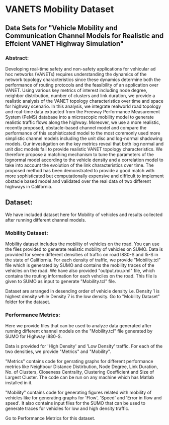 # VANETS Mobility Dataset

## Data Sets for "Vehicle Mobility and Communication Channel Models for Realistic and Effcient VANET Highway Simulation"

### Abstract:

Developing real-time safety and non-safety applications for vehicular ad hoc networks (VANETs) requires understanding the dynamics of the network topology characteristics since these dynamics determine both the performance of routing protocols and the feasibility of an application over VANET. Using various key metrics of interest including node degree, neighbor distribution, number of clusters and link duration, we provide a realistic analysis of the VANET topology characteristics over time and space for highway scenario. In this analysis, we integrate realworld road topology and real-time data extracted from the Freeway Performance Measurement System (PeMS) database into a microscopic mobility model to generate realistic traffic flows along the highway. Moreover, we use a more realistic, recently proposed, obstacle-based channel model and compare the performance of this sophisticated model to the most commonly used more simplistic channel models including the unit disc and log-normal shadowing models. Our investigation on the key metrics reveal that both log normal and unit disc models fail to provide realistic VANET topology characteristics. We therefore propose a matching mechanism to tune the parameters of the lognormal model according to the vehicle density and a correlation model to take into account the evolution of the link characteristics over time. The proposed method has been demonstrated to provide a good match with more sophisticated but computationally expensive and difficult to implement obstacle based model and validated over the real data of two different highways in California.

## Dataset:
We have included dataset here for Mobility of vehicles and results collected after running different channel models.

### Mobility Dataset:
Mobility dataset includes the mobility of vehicles on the road. You can use the files provided to generate realistic mobility of vehicles on SUMO. 
Data is provided for seven different densities of traffic on road I880-S and I5-S in the state of Califiornia. 
For each density of traffic, we provide "Mobility.tcl" file which is generated by SUMO and contains the mobility traces of the vehicles on the road. We have also provided "output.rou.xml" file, which contains the routing information for each vehciles on the road. This file is given to SUMO as input to generate "Mobility.tcl" file. 

Dataset are arranged in desending order of vehicle density i.e. Density 1 is highest density while Density 7 is the low density. 
Go to "Mobility Dataset" folder for the dataset. 

### Performance Metrics:
Here we provide files that can be used to analyze data generated after running different channel models on the "Mobility.tcl" file generated by SUMO for Highway I880-S. 

Data is provided for 'High Density' and 'Low Density' traffic. For each of the two densities, we provide "Metrics" and "Mobility". 

"Metrics" contains code for genrating graphs for different performance metrics like Neighbour Distance Distirbution, Node Degree, Link Duration, No. of Clusters, Closeness Centrality, Clustering Coefficient and Size of Largest Cluster. The code can be run on any machine which has Matlab installed in it. 

"Mobility" contains code for generating figures related with mobility of vehicles like for generating graphs for 'Flow', 'Speed' and 'Error in flow and speed'. It also contains input files for the SUMO that can be used to generate traces for vehicles for low and high density traffic. 

Go to Performance Metrics for this dataset. 




